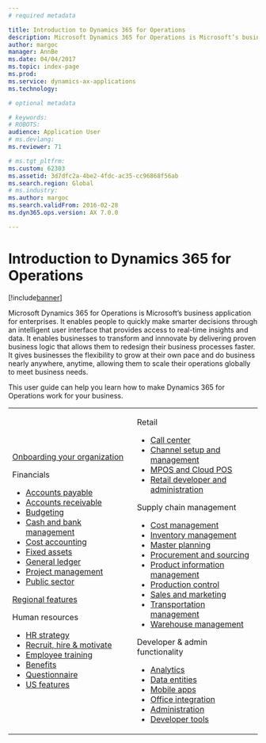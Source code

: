 ```yaml
---
# required metadata

title: Introduction to Dynamics 365 for Operations
description: Microsoft Dynamics 365 for Operations is Microsoft’s business application for enterprises. This page helps you learn and get start using the product. 
author: margoc
manager: AnnBe
ms.date: 04/04/2017
ms.topic: index-page
ms.prod: 
ms.service: dynamics-ax-applications
ms.technology: 

# optional metadata

# keywords: 
# ROBOTS: 
audience: Application User
# ms.devlang: 
ms.reviewer: 71

# ms.tgt_pltfrm: 
ms.custom: 62303
ms.assetid: 3d7dfc2a-4be2-4fdc-ac35-cc96868f56ab
ms.search.region: Global
# ms.industry: 
ms.author: margoc
ms.search.validFrom: 2016-02-28
ms.dyn365.ops.version: AX 7.0.0

---
```

# Introduction to Dynamics 365 for Operations

[!include[banner](includes/banner.md)]

Microsoft Dynamics 365 for Operations is Microsoft’s business application for enterprises. It enables people to quickly make smarter decisions through an intelligent user interface that provides access to real-time insights and data. It enables businesses to transform and innnovate by delivering proven business logic that allows them to redesign their business processes faster. It gives businesses the flexibility to grow at their own pace and do business nearly anywhere, anytime, allowing them to scale their operations globally to meet business needs. 

This user guide can help you learn how to make Dynamics 365 for Operations work for your business.    

<table>
<colgroup>
<col width="50%" />
<col width="50%" />
</colgroup>
<tbody>
<tr class="odd">
<td><p><a href="docs.microsoft.com/dynamics365/unified-operations/fin-and-ops/get-started/onboarding-home">Onboarding your organization</a></p>
<p>Financials</p>
<ul><li><a href="docs.microsoft.com/dynamics365/unified-operations/financials/accounts-payable/accounts-payable">Accounts payable</a></li>
<li><a href="docs.microsoft.com/dynamics365/unified-operations/financials/accounts-receivable/accounts-receivable">Accounts receivable</a></li>
<li><a href="docs.microsoft.com/dynamics365/unified-operations/financials/budgeting/budgeting-overview">Budgeting</a></li>
<li><a href="docs.microsoft.com/dynamics365/unified-operations/financials/cash-bank-management/cash-bank-management">Cash and bank management</a></li>
<li><a href="docs.microsoft.com/dynamics365/unified-operations/financials/cost-accounting/cost-accounting-home-page">Cost accounting</a></li>
<li><a href="docs.microsoft.com/dynamics365/unified-operations/financials/fixed-assets/fixed-assets">Fixed assets</a></li>
<li><a href="docs.microsoft.com/dynamics365/unified-operations/financials/general-ledger/general-ledger">General ledger</a></li>
<li><a href="docs.microsoft.com/dynamics365/unified-operations/financials/project-management/overview-project-management-accounting">Project management</a></li>
<li><a href="docs.microsoft.com/dynamics365/unified-operations/financials/public-sector/public-sector-functionality">Public sector</a></li></ul>
<p><a href="docs.microsoft.com/dynamics365/unified-operations/dev-itpro/lcs-solutions/country-region">Regional features</a></p>
<p>Human resources</p>
   <ul>
  <li><a href="docs.microsoft.com/dynamics365/unified-operations/talent/departments-jobs-positions">HR strategy</a></li>
  <li><a href="docs.microsoft.com/dynamics365/unified-operations/talent/manage-recruiting-process">Recruit, hire & motivate</a></li>
  <li><a href="docs.microsoft.com/dynamics365/unified-operations/talent/performance-management-overview">Employee training</a></li>
  <li><a href="docs.microsoft.com/dynamics365/unified-operations/talent/manage-benefit-program">Benefits</a></li>
  <li><a href="docs.microsoft.com/dynamics365/unified-operations/talent/questionnaires">Questionnaire</a></li>
  <li><a href="docs.microsoft.com/dynamics365/unified-operations/talent/localizations/noam-usa-payroll">US features</a></li>
</ul></td>
  <td>
  <p>Retail</p>
  <ul>
<li><a href="docs.microsoft.com/dynamics365/unified-operations/retail/call-center-functionality">Call center</a></li>
  <li><a href="docs.microsoft.com/dynamics365/unified-operations/retail/define-maintain-retail-channels">Channel setup and management</a></li>
  <li><a href="docs.microsoft.com/dynamics365/unified-operations/retail/define-maintain-channel-clients-registers-hw-stations">MPOS and Cloud POS</a></li>
  <li><a href="docs.microsoft.com/dynamics365/unified-operations/retail/dev-itpro/dev-retail-home-page">Retail developer and administration </a></li></ul>
  <p>Supply chain management</p>
<ul>
<li><a href="docs.microsoft.com/dynamics365/unified-operations/supply-chain/cost-management/costing-sheets">Cost management</a></li>
  <li><a href="docs.microsoft.com/dynamics365/unified-operations/supply-chain/inventory/inventory-locations">Inventory management</a></li>
  <li><a href="docs.microsoft.com/dynamics365/unified-operations/supply-chain/master-planning/master-plans">Master planning</a></li>
  <li><a href="docs.microsoft.com/dynamics365/unified-operations/supply-chain/procurement/procurement-sourcing-overview">Procurement and sourcing</a></li>
  <li><a href="docs.microsoft.com/dynamics365/unified-operations/supply-chain/pim/set-up-maintain-product-configuration-model">Product information management</a></li>
  <li><a href="docs.microsoft.com/dynamics365/unified-operations/supply-chain/production-control/create-production-orders">Production control</a></li>
  <li><a href="docs.microsoft.com/dynamics365/unified-operations/supply-chain/sales-marketing/overview-sales-marketing">Sales and marketing</a></li>
  <li><a href="docs.microsoft.com/dynamics365/unified-operations/supply-chain/transportation/transportation-management-overview">Transportation management</a></li>
  <li><a href="docs.microsoft.com/dynamics365/unified-operations/supply-chain/warehousing/warehouse-configuration">Warehouse management</a></li></ul>
  <p>Developer & admin functionality</p>
  <ul><li><a href="docs.microsoft.com/dynamics365/unified-operations/dev-itpro/analytics/analytics">Analytics</a></li>
  <li><a href="docs.microsoft.com/dynamics365/unified-operations/dev-itpro/data-entities/data-entities">Data entities</a></li>
  <li><a href="docs.microsoft.com/dynamics365/unified-operations/dev-itpro/mobile-apps/mobile-platform">Mobile apps</a></li>
  <li><a href="docs.microsoft.com/dynamics365/unified-operations/dev-itpro/office-integration/office-integration">Office integration</a></li>
  <li><a href="docs.microsoft.com/dynamics365/unified-operations/dev-itpro/sysadmin/system-administration-home-page">Administration</a></li>
  <li><a href="docs.microsoft.com/dynamics365/unified-operations/dev-itpro/dev-tools/developer-home-page">Developer tools</a></li></ul></td>
</tr>
</tbody>
</table>


